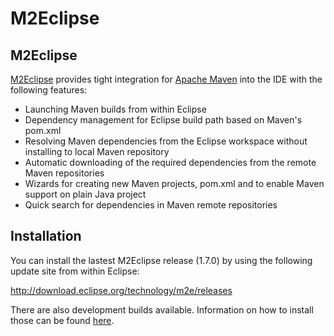# M2Eclipse


## M2Eclipse

[M2Eclipse](https://eclipse.org/m2e/) provides tight integration for [Apache Maven](https://maven.apache.org/) into the IDE with the following features:

* Launching Maven builds from within Eclipse
* Dependency management for Eclipse build path based on Maven's pom.xml
* Resolving Maven dependencies from the Eclipse workspace without installing to local Maven repository
* Automatic downloading of the required dependencies from the remote Maven repositories
* Wizards for creating new Maven projects, pom.xml and to enable Maven support on plain Java project
* Quick search for dependencies in Maven remote repositories


## Installation

You can install the lastest M2Eclipse release (1.7.0) by using the following update site from within Eclipse:

http://download.eclipse.org/technology/m2e/releases

There are also development builds available. Information on how to install those can be found [here](https://eclipse.org/m2e/m2e-downloads.html).
